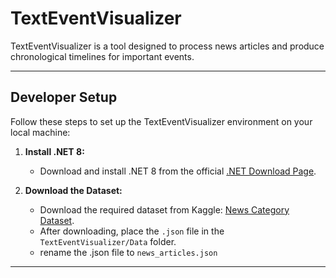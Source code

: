 # TextEventVisualizer

TextEventVisualizer is a tool designed to process news articles and produce chronological timelines for important events.

---

## Developer Setup

Follow these steps to set up the TextEventVisualizer environment on your local machine:

1. **Install .NET 8:**
   - Download and install .NET 8 from the official [.NET Download Page](https://dotnet.microsoft.com/en-us/download/dotnet/8.0).

2. **Download the Dataset:**
   - Download the required dataset from Kaggle: [News Category Dataset](https://www.kaggle.com/datasets/rmisra/news-category-dataset).
   - After downloading, place the `.json` file in the `TextEventVisualizer/Data` folder.
   - rename the .json file to `news_articles.json`

---
